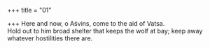 +++
title = "01"

+++
Here and now, o Aśvins, come to the aid of Vatsa.  
Hold out to him broad shelter that keeps the wolf at bay; keep away  
whatever hostilities there are. 